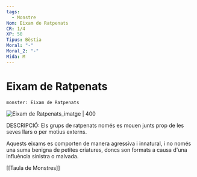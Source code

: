 ```yaml
---
tags:
  - Monstre
Nom: Eixam de Ratpenats
CR: 1/4
XP: 50
Tipus: Bèstia
Moral: "-"
Moral_2: "-"
Mida: M
---
```

# Eixam de Ratpenats

```statblock
monster: Eixam de Ratpenats
```

![Eixam de Ratpenats_imatge | 400](https://www.dndbeyond.com/avatars/thumbnails/9/906/1000/1000/636334289313689439.jpeg)

DESCRIPCIÓ: 
Els grups de ratpenats només es mouen junts prop de les seves llars o per motius externs.

Aquests eixams es comporten de manera agressiva i innatural, i no només una suma benigna de petites criatures, doncs son formats a causa d'una influència sinistra o malvada.

[[Taula de Monstres]]

